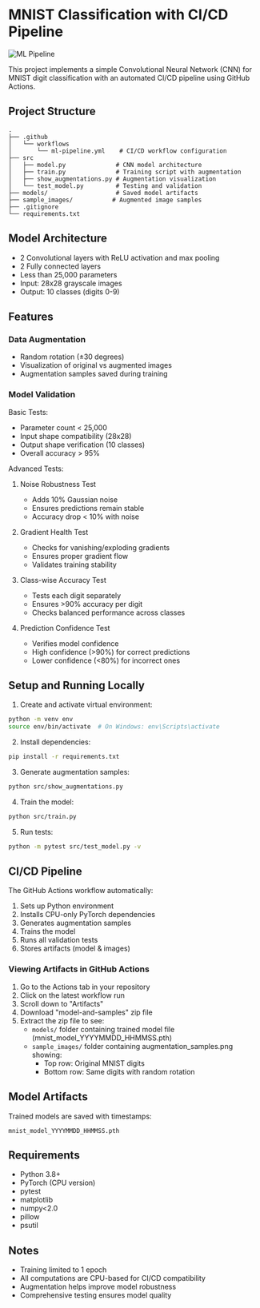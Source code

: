 # MNIST Classification with CI/CD Pipeline

![ML Pipeline](https://github.com/Rakavi-RP/ERA-V3-A5-MNIST-CI-CD-Pipeline/actions/workflows/ml-pipeline.yml/badge.svg)

This project implements a simple Convolutional Neural Network (CNN) for MNIST digit classification with an automated CI/CD pipeline using GitHub Actions.

## Project Structure
```
.
├── .github
│   └── workflows
│       └── ml-pipeline.yml    # CI/CD workflow configuration
├── src
│   ├── model.py              # CNN model architecture
│   ├── train.py              # Training script with augmentation
│   ├── show_augmentations.py # Augmentation visualization
│   └── test_model.py         # Testing and validation
├── models/                   # Saved model artifacts
├── sample_images/           # Augmented image samples
├── .gitignore
└── requirements.txt
```

## Model Architecture
- 2 Convolutional layers with ReLU activation and max pooling
- 2 Fully connected layers
- Less than 25,000 parameters
- Input: 28x28 grayscale images
- Output: 10 classes (digits 0-9)

## Features

### Data Augmentation
- Random rotation (±30 degrees)
- Visualization of original vs augmented images
- Augmentation samples saved during training

### Model Validation
Basic Tests:
- Parameter count < 25,000
- Input shape compatibility (28x28)
- Output shape verification (10 classes)
- Overall accuracy > 95%

Advanced Tests:
1. Noise Robustness Test
   - Adds 10% Gaussian noise
   - Ensures predictions remain stable
   - Accuracy drop < 10% with noise

2. Gradient Health Test
   - Checks for vanishing/exploding gradients
   - Ensures proper gradient flow
   - Validates training stability

3. Class-wise Accuracy Test
   - Tests each digit separately
   - Ensures >90% accuracy per digit
   - Checks balanced performance across classes

4. Prediction Confidence Test
   - Verifies model confidence
   - High confidence (>90%) for correct predictions
   - Lower confidence (<80%) for incorrect ones

## Setup and Running Locally

1. Create and activate virtual environment:
```bash
python -m venv env
source env/bin/activate  # On Windows: env\Scripts\activate
```

2. Install dependencies:
```bash
pip install -r requirements.txt
```

3. Generate augmentation samples:
```bash
python src/show_augmentations.py
```

4. Train the model:
```bash
python src/train.py
```

5. Run tests:
```bash
python -m pytest src/test_model.py -v
```

## CI/CD Pipeline

The GitHub Actions workflow automatically:
1. Sets up Python environment
2. Installs CPU-only PyTorch dependencies
3. Generates augmentation samples
4. Trains the model
5. Runs all validation tests
6. Stores artifacts (model & images)

### Viewing Artifacts in GitHub Actions
1. Go to the Actions tab in your repository
2. Click on the latest workflow run
3. Scroll down to "Artifacts"
4. Download "model-and-samples" zip file
5. Extract the zip file to see:
   - `models/` folder containing trained model file (mnist_model_YYYYMMDD_HHMMSS.pth)
   - `sample_images/` folder containing augmentation_samples.png showing:
     * Top row: Original MNIST digits
     * Bottom row: Same digits with random rotation


## Model Artifacts

Trained models are saved with timestamps:
```
mnist_model_YYYYMMDD_HHMMSS.pth
```

## Requirements
- Python 3.8+
- PyTorch (CPU version)
- pytest
- matplotlib
- numpy<2.0
- pillow
- psutil

## Notes
- Training limited to 1 epoch
- All computations are CPU-based for CI/CD compatibility
- Augmentation helps improve model robustness
- Comprehensive testing ensures model quality